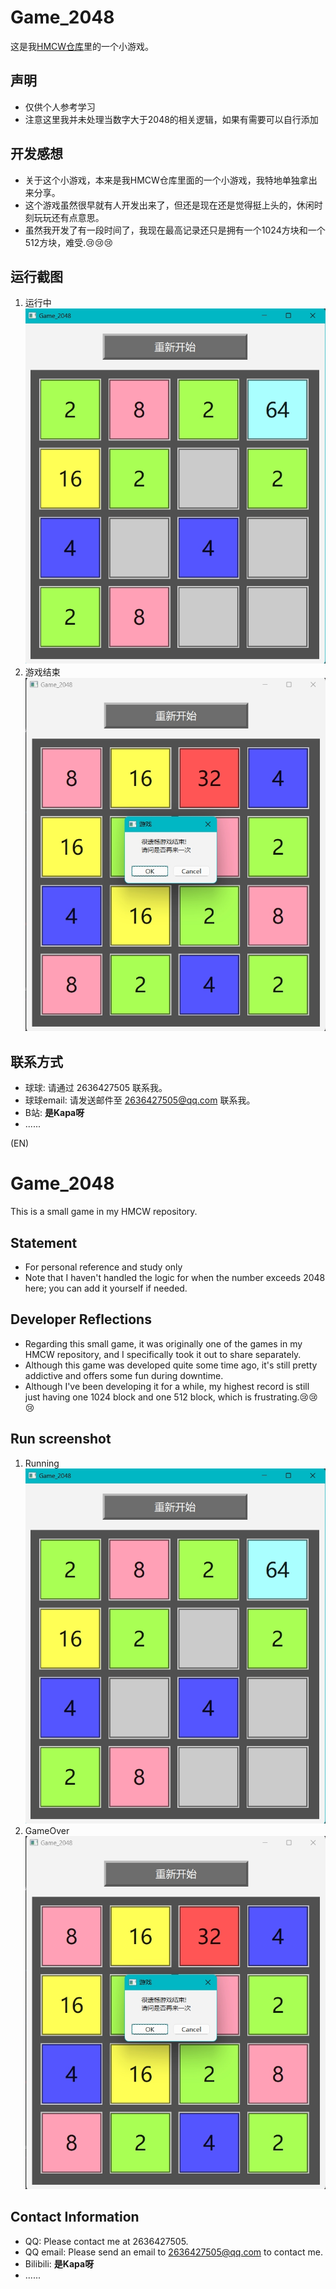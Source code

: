 # Game_2048

这是我[HMCW仓库](https://github.com/capp-adocia/HMCW)里的一个小游戏。

## 声明

- 仅供个人参考学习
- 注意这里我并未处理当数字大于2048的相关逻辑，如果有需要可以自行添加

## 开发感想

- 关于这个小游戏，本来是我HMCW仓库里面的一个小游戏，我特地单独拿出来分享。
- 这个游戏虽然很早就有人开发出来了，但还是现在还是觉得挺上头的，休闲时刻玩玩还有点意思。
- 虽然我开发了有一段时间了，我现在最高记录还只是拥有一个1024方块和一个512方块，难受.😢😢😢

## 运行截图

1. 运行中 ![运行中](Img/RunImg.png)
2. 游戏结束 ![游戏结束](Img/GameOverImg.png)

## 联系方式

-  球球: 请通过 2636427505 联系我。
-  球球email: 请发送邮件至 [2636427505@qq.com](https://mail.qq.com/) 联系我。
-  B站: **是Kapa呀**
-  ......

(EN)
# Game_2048

This is a small game in my HMCW repository.

## Statement

- For personal reference and study only
- Note that I haven't handled the logic for when the number exceeds 2048 here; you can add it yourself if needed.

## Developer Reflections

- Regarding this small game, it was originally one of the games in my HMCW repository, and I specifically took it out to share separately.
- Although this game was developed quite some time ago, it's still pretty addictive and offers some fun during downtime.
- Although I've been developing it for a while, my highest record is still just having one 1024 block and one 512 block, which is frustrating.😢😢😢


## Run screenshot

1. Running ![Running](Img/RunImg.png)
2. GameOver ![GameOver](Img/GameOverImg.png)

## Contact Information

- QQ: Please contact me at 2636427505.
- QQ email: Please send an email to [2636427505@qq.com](https://mail.qq.com/) to contact me.
- Bilibili: **是Kapa呀**
- ......
